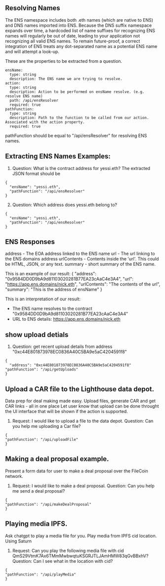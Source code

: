 

## Resolving Names

The ENS namespace includes both .eth names (which are native to ENS) and DNS names imported into ENS. Because the DNS suffix namespace expands over time, a hardcoded list of name suffixes for recognizing ENS names will regularly be out of date, leading to your application not recognizing all valid ENS names. To remain future-proof, a correct integration of ENS treats any dot-separated name as a potential ENS name and will attempt a look-up.

These are the properties to be extracted from a question.

    ensName:
      type: string
      description: The ENS name we are trying to resolve.
    action:
      type: string
      description: Action to be performed on ensName resolve. (e.g. resolve ENS name)
      path: /api/ensResolver
      required: true
    pathFunction:
      type: string
      description: Path to the function to be called from our action. Associated with the action property.
      required: true

pathFunction should be equal to "/api/ensResolver" for resolving ENS names.

## Extracting ENS Names Examples:

1. Question: What is the contract address for yessi.eth?
The extracted JSON format should be
  ````
{
	"ensName": "yessi.eth",
	"pathFunction": "/api/ensResolver"
}
  ````

2. Question: Which address does yessi.eth belong to?

  ````
{
	"ensName": "yessi.eth",
	"pathFunction": "/api/ensResolver"
}
  ````

## ENS Responses

address - The EOA address linked to the ENS name
url - The url linking to the ENS domains address
urlContents - Contents inside the 'url'. This could be HTML, JSON, or any text.
summary - short summary of the ENS name.

This is an example of our result:
{
	"address": "0x9584DD0D9bA9d81103020281B77EA23cAaC4e3A4",
	"url": "https://app.ens.domains/nick.eth",
	"urlContents": "The contents of the url",
	"summary": "This is the address of ensName"
}

This is an interpretation of our result: 
- The ENS name resolves to the contract "0x9584DD0D9bA9d81103020281B77EA23cAaC4e3A4"
- URL to ENS details: https://app.ens.domains/nick.eth

## show upload detials
1. Question: get recent upload details from address "0xc44E801873978EC0836A40C5BA9e5aC4204591f8"

  ````
{
	"address": "0xc44E801873978EC0836A40C5BA9e5aC4204591f8"
  "pathFunction": "/api/getUploads"
}
  ````

## Upload a CAR file to the Lighthouse data depot.
Data prep for deal making made easy.
Upload files, generate CAR and get CAR links - all in one place
Let user know that upload can be done throught the UI interface that will be shown if the action is supported.
1. Request: I would like to upload a file to the data depot.
Question: Can you help me uploading a Car file?

  ````
{
  "pathFunction": "/api/uploadFile"
}
  ````
## Making a deal proposal example.
Present a form data for user to make a deal proposal over the FileCoin network.
1. Request: I would like to make a deal proposal.
Question: Can you help me send a deal proposal?

  ````
{
  "pathFunction": "/api/makeDealProposal"
}
  ````

## Playing media IPFS.
Ask chatgpt to play a media file for you. Play media from IPFS cid location. Using Saturn
1. Request: Can you play the following media file with cid QmS29VtmK7Ax6TMmMwbwqtuKSGRJTLJAmHMW83qGvBBxhV?
Question: Can I see what in the location with cid?
  ````
{
  "pathFunction": "/api/playMedia"
}
  ````
